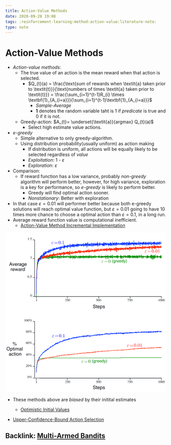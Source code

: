 ```yaml
---
title: Action-Value Methods
date: 2020-09-28 19:08
tags: :reinforcement-learning:method:action-value:literature-note:
type: note
---
```


# Action-Value Methods #

* *Action-value methods*:
  * The true value of an action is the mean reward when that action is selected.
    * $Q_{t}(a) = \frac{\text{sum of rewards when \textit{a} taken prior to \textit{t}}}{\text{numbers of times
      \textit{a} taken prior to \textit{t}}} = \frac{\sum_{i=1}^{t-1}R_{i} \times
      \textbf{1}_{A_{i=a}}}{\sum_{i=1}^{t-1}\textbf{1}_{A_{i=a}}}$
        * *Sample-Average*
        * $\textbf{1}$ denotes the random variable taht is 1 if *predicate* is true and 0 if it is not.
  * Greedy-action: $A_{t}= \underset{\textit{a}}{argmax} Q_{t}(a)$
      - Select high estimate value actions.
* *e-greedy*
    - Simple alternative to only greedy-algorithm.
    - Using distribution probability(usually uniform) as action making
      - If distribution is uniform, all actions will be equally likely to be selected regardless of *value*
      - *Exploitation*: 1 - $\varepsilon$
      -  *Exploration*: $\varepsilon$
* Comparison:
  * If reward function has a low variance, probably *non-greedy* algorithm will perform better, however, for high
    variance, exploration is a key for performance, so *e-greedy* is likely to perform better.
      - Greedy will find optimal action sooner.
      - *Nonstationary*: Better with exploration
* In that case $\varepsilon = 0.01$ will performer better because both e-greedy solutions will reach optimal value
  function, but $\varepsilon = 0.01$ going to have 10 times more chance to choose a optimal action than $\varepsilon = 0.1$, in a long run.
* Average reward function value is computational inefficient.
  - [Action-Value Method Incremental Implementation](20200929172744-value-method_incremental_implementation.md)

![image](./images/sutton/greedy-e-greedy.png)

* These methods above are *biased* by their initital estimates
  * [Optimistic Initial Values](20200929192801-optimistic_initital_values.md)

* [Upper-Confidence-Bound Action Selection](20200929194903-upper-confidence-bound_action_selection.md)

Backlink: [Multi-Armed Bandits](20200928183306-multi-armed_bandits_.md)
----
